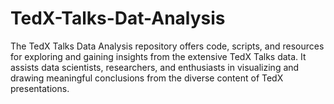 # TedX-Talks-Dat-Analysis
 The TedX Talks Data Analysis repository offers code, scripts, and resources for exploring and gaining insights from the extensive TedX Talks data. It assists data scientists, researchers, and enthusiasts in visualizing and drawing meaningful conclusions from the diverse content of TedX presentations.

